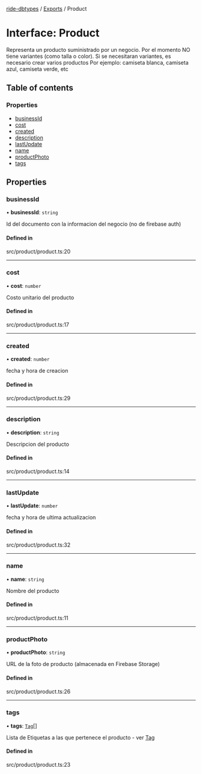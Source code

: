 [ride-dbtypes](../README.md) / [Exports](../modules.md) / Product

# Interface: Product

Representa un producto suministrado por un negocio.
Por el momento NO tiene variantes (como talla o color).
Si se necesitaran variantes, es necesario crear varios productos
Por ejemplo: camiseta blanca, camiseta azul, camiseta verde, etc

## Table of contents

### Properties

- [businessId](Product.md#businessid)
- [cost](Product.md#cost)
- [created](Product.md#created)
- [description](Product.md#description)
- [lastUpdate](Product.md#lastupdate)
- [name](Product.md#name)
- [productPhoto](Product.md#productphoto)
- [tags](Product.md#tags)

## Properties

### businessId

• **businessId**: `string`

Id del documento con la informacion del negocio (no de firebase auth)

#### Defined in

src/product/product.ts:20

___

### cost

• **cost**: `number`

Costo unitario del producto

#### Defined in

src/product/product.ts:17

___

### created

• **created**: `number`

fecha y hora de creacion

#### Defined in

src/product/product.ts:29

___

### description

• **description**: `string`

Descripcion del producto

#### Defined in

src/product/product.ts:14

___

### lastUpdate

• **lastUpdate**: `number`

fecha y hora de ultima actualizacion

#### Defined in

src/product/product.ts:32

___

### name

• **name**: `string`

Nombre del producto

#### Defined in

src/product/product.ts:11

___

### productPhoto

• **productPhoto**: `string`

URL de la foto de producto (almacenada en Firebase Storage)

#### Defined in

src/product/product.ts:26

___

### tags

• **tags**: [`Tag`](Tag.md)[]

Lista de Etiquetas a las que pertenece el producto - ver [Tag](Tag.md)

#### Defined in

src/product/product.ts:23
